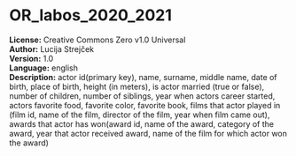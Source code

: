 # OR_labos_2020_2021
**License:** Creative Commons Zero v1.0 Universal<br>
**Author:** Lucija Strejček<br>
**Version:** 1.0<br>
**Language:** english<br>
**Description:** actor id(primary key), name, surname, middle name, date of birth, place of birth, height (in meters), is actor married (true or false), number of children, number of siblings, year when actors career started, actors favorite food, favorite color, favorite book, films that actor played in (film id, name of the film, director of the film, year when film came out), awards that actor has won(award id, name of the award, category of the award, year that actor received award, name of the film for which actor won the award)